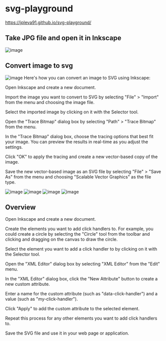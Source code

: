 # svg-playground
https://jpleva91.github.io/svg-playground/


## Take JPG file and open it in Inkscape
![image](https://user-images.githubusercontent.com/17632264/222222225-d3cfef1e-b52d-48bb-95d9-55ca27f95e0e.png)

## Convert image to svg
![image](https://user-images.githubusercontent.com/17632264/222222316-bbcaec3d-4a7e-4629-96a4-dbe4228050c1.png)
Here's how you can convert an image to SVG using Inkscape:

Open Inkscape and create a new document.

Import the image you want to convert to SVG by selecting "File" > "Import" from the menu and choosing the image file.

Select the imported image by clicking on it with the Selector tool.

Open the "Trace Bitmap" dialog box by selecting "Path" > "Trace Bitmap" from the menu.

In the "Trace Bitmap" dialog box, choose the tracing options that best fit your image. You can preview the results in real-time as you adjust the settings.

Click "OK" to apply the tracing and create a new vector-based copy of the image.

Save the new vector-based image as an SVG file by selecting "File" > "Save As" from the menu and choosing "Scalable Vector Graphics" as the file type.

![image](https://user-images.githubusercontent.com/17632264/222222488-ca91e018-2ac2-49b6-8277-2e707d0e4c68.png)
![image](https://user-images.githubusercontent.com/17632264/222222568-04b49302-f137-40d1-8dd6-f1551233ef41.png)
![image](https://user-images.githubusercontent.com/17632264/222222697-fe02bb4c-135a-4edd-a420-8c2611e26bf9.png)
![image](https://user-images.githubusercontent.com/17632264/222222789-aada9da6-2752-4aae-bb38-e76d698b79b4.png)

## Overview
Open Inkscape and create a new document.

Create the elements you want to add click handlers to. For example, you could create a circle by selecting the "Circle" tool from the toolbar and clicking and dragging on the canvas to draw the circle.

Select the element you want to add a click handler to by clicking on it with the Selector tool.

Open the "XML Editor" dialog box by selecting "XML Editor" from the "Edit" menu.

In the "XML Editor" dialog box, click the "New Attribute" button to create a new custom attribute.

Enter a name for the custom attribute (such as "data-click-handler") and a value (such as "my-click-handler").

Click "Apply" to add the custom attribute to the selected element.

Repeat this process for any other elements you want to add click handlers to.

Save the SVG file and use it in your web page or application.
